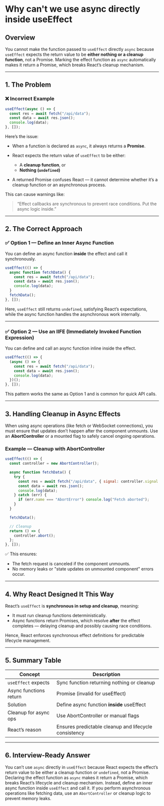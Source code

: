 # Why can't we use async directly inside useEffect

## Overview

You cannot make the function passed to `useEffect` directly `async` because `useEffect` expects the return value to be **either nothing or a cleanup function**, not a Promise.
Marking the effect function as `async` automatically makes it return a Promise, which breaks React’s cleanup mechanism.

---

## 1. The Problem

### ❌ Incorrect Example

```javascript
useEffect(async () => {
  const res = await fetch("/api/data");
  const data = await res.json();
  console.log(data);
}, []);
```

Here’s the issue:

* When a function is declared as `async`, it always returns a **Promise**.
* React expects the return value of `useEffect` to be either:

  * A **cleanup function**, or
  * **Nothing (`undefined`)**
* A returned Promise confuses React — it cannot determine whether it’s a cleanup function or an asynchronous process.

This can cause warnings like:

> “Effect callbacks are synchronous to prevent race conditions. Put the async logic inside.”

---

## 2. The Correct Approach

### ✅ Option 1 — Define an Inner Async Function

You can define an async function **inside** the effect and call it synchronously.

```javascript
useEffect(() => {
  async function fetchData() {
    const res = await fetch("/api/data");
    const data = await res.json();
    console.log(data);
  }
  fetchData();
}, []);
```

Here, `useEffect` still returns `undefined`, satisfying React’s expectations, while the async function handles the asynchronous work internally.

---

### ✅ Option 2 — Use an IIFE (Immediately Invoked Function Expression)

You can define and call an async function inline inside the effect.

```javascript
useEffect(() => {
  (async () => {
    const res = await fetch("/api/data");
    const data = await res.json();
    console.log(data);
  })();
}, []);
```

This pattern works the same as Option 1 and is common for quick API calls.

---

## 3. Handling Cleanup in Async Effects

When using async operations (like fetch or WebSocket connections), you must ensure that updates don’t happen after the component unmounts.
Use an **AbortController** or a mounted flag to safely cancel ongoing operations.

### Example — Cleanup with AbortController

```javascript
useEffect(() => {
  const controller = new AbortController();

  async function fetchData() {
    try {
      const res = await fetch("/api/data", { signal: controller.signal });
      const data = await res.json();
      console.log(data);
    } catch (err) {
      if (err.name === "AbortError") console.log("Fetch aborted");
    }
  }

  fetchData();

  // Cleanup
  return () => {
    controller.abort();
  };
}, []);
```

✅ This ensures:

* The fetch request is canceled if the component unmounts.
* No memory leaks or "state updates on unmounted component" errors occur.

---

## 4. Why React Designed It This Way

React’s `useEffect` is **synchronous in setup and cleanup**, meaning:

* It must run cleanup functions deterministically.
* Async functions return Promises, which resolve **after** the effect completes — delaying cleanup and possibly causing race conditions.

Hence, React enforces synchronous effect definitions for predictable lifecycle management.

---

## 5. Summary Table

| Concept                | Description                                           |
| ---------------------- | ----------------------------------------------------- |
| `useEffect` expects    | Sync function returning nothing or cleanup            |
| Async functions return | Promise (invalid for useEffect)                       |
| Solution               | Define async function **inside** useEffect            |
| Cleanup for async ops  | Use AbortController or manual flags                   |
| React’s reason         | Ensures predictable cleanup and lifecycle consistency |

---

## 6. Interview-Ready Answer

You can’t use `async` directly in `useEffect` because React expects the effect’s return value to be either a cleanup function or `undefined`, not a Promise.
Declaring the effect function as `async` makes it return a Promise, which breaks React’s lifecycle and cleanup mechanism.
Instead, define an inner async function inside `useEffect` and call it.
If you perform asynchronous operations like fetching data, use an `AbortController` or cleanup logic to prevent memory leaks.
